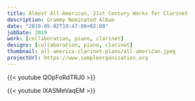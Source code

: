 ```yaml
---
title: Almost All-American, 21st Century Works for Clarinet
description: Grammy Nominated Album
date: "2019-05-02T19:47:09+02:00"
jobDate: 2019
work: [collaboration, piano, clarinet]
designs: [collaboration, piano, clarinet]
thumbnail: all-america-clarinet-piano/all-american.jpeg
projectUrl: https://www.sampleorganization.org
---
```


{{< youtube QOpFoRdTRJ0 >}}

{{< youtube lXASMeVaqEM >}}
<br>
